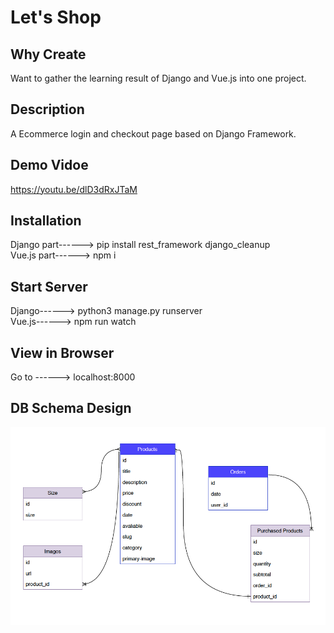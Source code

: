 # Let's Shop

## Why Create
Want to gather the learning result of Django and Vue.js into one project.

## Description
A Ecommerce login and checkout page based on Django Framework.

## Demo Vidoe
https://youtu.be/dlD3dRxJTaM

## Installation
Django part------> pip install rest_framework django_cleanup</br>
Vue.js part------> npm i

## Start Server
Django------> python3 manage.py runserver</br>
Vue.js------> npm run watch

## View in Browser
Go to ------> localhost:8000

## DB Schema Design
![schema](/assets/schema.png)
